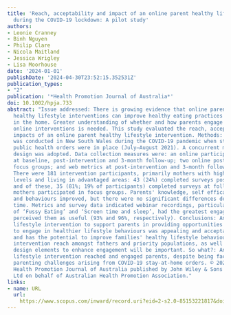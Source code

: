 ```yaml
---
title: 'Reach, acceptability and impact of an online parent healthy lifestyle intervention
  during the COVID-19 lockdown: A pilot study'
authors:
- Leonie Cranney
- Binh Nguyen
- Philip Clare
- Nicola Maitland
- Jessica Wrigley
- Lisa Moorhouse
date: '2024-01-01'
publishDate: '2024-04-30T23:52:15.352531Z'
publication_types:
- "2"
publication: '*Health Promotion Journal of Australia*'
doi: 10.1002/hpja.733
abstract: "Issue addressed: There is growing evidence that online parent-focused child
  healthy lifestyle interventions can improve healthy eating practices and food environments
  in the home. Greater understanding of whether and how parents engage with these
  online interventions is needed. This study evaluated the reach, acceptability and
  impacts of an online parent healthy lifestyle intervention. Methods: A pilot study
  was conducted in New South Wales during the COVID-19 pandemic when stay-at-home
  public health orders were in place (July–August 2021). A concurrent mixed methods
  design was adopted. Data collection measures were: an online participant survey
  at baseline, post-intervention and 3-month follow-up; two online post-intervention
  focus groups; and web metrics at post-intervention and 3-month follow-up. Results:
  There were 181 intervention participants, primarily mothers with high education
  levels and living in advantaged areas: 43 (24%) completed surveys post-intervention;
  and of these, 35 (81%; 19% of participants) completed surveys at follow-up. Sixteen
  mothers participated in focus groups. Parents' knowledge, self efficacy, role modelling
  and behaviours improved, but there were no significant differences detected over
  time. Metrics and survey data indicated webinar recordings, particularly the topics
  of ‘Fussy Eating’ and ‘Screen time and sleep’, had the greatest engagement and most
  perceived them as useful (93% and 96%, respectively). Conclusions: An online healthy
  lifestyle intervention to support parents in providing opportunities for their children
  to engage in healthier lifestyle behaviours was appealing and acceptable to mothers
  and has the potential to improve families' healthy lifestyle behaviours. Enhancing
  intervention reach amongst fathers and priority populations, as well as incorporating
  design elements to enhance engagement will be important. So what?: An online healthy
  lifestyle intervention reached and engaged parents, despite being faced with additional
  parenting challenges arising from COVID-19 stay-at-home orders. © 2023 The Authors.
  Health Promotion Journal of Australia published by John Wiley & Sons Australia,
  Ltd on behalf of Australian Health Promotion Association."
links:
- name: URL
  url: 
    https://www.scopus.com/inward/record.uri?eid=2-s2.0-85153221817&doi=10.1002%2fhpja.733&partnerID=40&md5=37210b04710a45a1948df3f6028fe4bd
---
```

